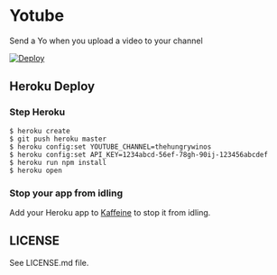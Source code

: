 Yotube
======
Send a Yo when you upload a video to your channel

[![Deploy](https://www.herokucdn.com/deploy/button.svg)](https://heroku.com/deploy?template=https://github.com/jonalmeida/yotube)


## Heroku Deploy

### Step Heroku
```
$ heroku create
$ git push heroku master
$ heroku config:set YOUTUBE_CHANNEL=thehungrywinos
$ heroku config:set API_KEY=1234abcd-56ef-78gh-90ij-123456abcdef
$ heroku run npm install
$ heroku open
```
### Stop your app from idling
Add your Heroku app to [Kaffeine](http://kaffeine.herokuapp.com/) to stop it from idling.

## LICENSE
See LICENSE.md file.